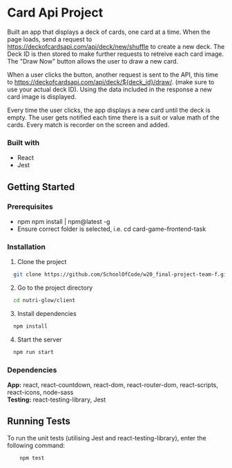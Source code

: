 # Card Api Project 

Built an app that displays a deck of cards, one card at a time. When the page loads, send a request to https://deckofcardsapi.com/api/deck/new/shuffle to create a new deck. The Deck ID is then stored to make further requests to retreive each card image. The "Draw Now" button  allows the user to draw a new card.

When a user clicks the button,  another request is sent to the API, this time to https://deckofcardsapi.com/api/deck/${deck_id}/draw/. (make sure to use your actual deck ID). Using the data included in the response a new card image is displayed.

Every time the user clicks, the app displays a new card until the deck is empty.  The user gets notified each time there is a suit or value math of the cards. Every match is recorder on the screen and added. 

### Built with

- React
- Jest

## Getting Started

### Prerequisites

- npm
  npm install | npm@latest -g
- Ensure correct folder is selected, i.e. cd card-game-frontend-task

### Installation

1. Clone the project

```bash
  git clone https://github.com/SchoolOfCode/w20_final-project-team-f.git
```

2. Go to the project directory

```bash
  cd nutri-glow/client
```

3. Install dependencies

```bash
  npm install
```

4. Start the server

```bash
  npm run start
```

### Dependencies

**App:** react, react-countdown, react-dom, react-router-dom, react-scripts, react-icons, node-sass  
**Testing:** react-testing-library, Jest

## Running Tests

To run the unit tests (utilising Jest and react-testing-library), enter the following command:

```bash
    npm test
```